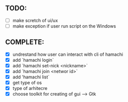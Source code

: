 ## TODO:
- [ ] make scretch of ui/ux
- [ ] make exception if user run script on the Windows

## COMPLETE:
- [x] undrestand how user can interact with cli of hamachi
- [x] add \`hamachi login\`
- [x] add \`hamachi set-nick \<nickname\>\`
- [x] add \`hamachi join \<networ id\>\`
- [x] add \'hamachi list\`
- [x] get type of os
- [x] type of arhitecre
- [x] choose toolkit for creating of gui --> Gtk